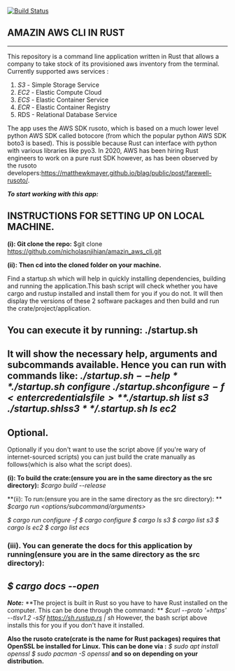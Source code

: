 [![Build Status](https://travis-ci.com/nicholasnjihian/amazin_aws_cli.svg?branch=master)](https://travis-ci.com/nicholasnjihian/amazin_aws_cli)


AMAZIN AWS CLI IN RUST
----------------------
----------------------

This repository is a command line application written in Rust that allows a company to take stock of its provisioned aws inventory from the terminal. Currently supported aws services :
1. *S3* - Simple Storage Service
2. *EC2* - Elastic Compute Cloud
3. *ECS* - Elastic Container Service
4. *ECR* - Elastic Container Registry
5. RDS - Relational Database Service

The app uses the AWS SDK rusoto, which is based on a much lower level python AWS SDK called botocore (from which the popular python AWS SDK boto3 is based). This is possible because Rust can interface with python with various libraries like pyo3.
In 2020, AWS has been hiring Rust engineers to work on a pure rust SDK however, as has been observed by the rusoto developers:https://matthewkmayer.github.io/blag/public/post/farewell-rusoto/.


***To start working with this app:***
## INSTRUCTIONS FOR SETTING UP ON LOCAL MACHINE.

**(i): Git clone the repo:**
$git clone https://github.com/nicholasnjihian/amazin_aws_cli.git

**(ii): Then cd into the cloned folder on your machine.**

Find a startup.sh which will help in quickly installing dependencies, building and running the application.This bash script will check whether you have cargo and rustup installed and install them for you if you do not. It will then display the versions of these 2 software packages and then build and run the crate/project/application.

**You can execute it by running:**
**./startup.sh**
---
It will show the necessary help, arguments and subcommands available.
Hence you can run with commands like:
*$./startup.sh --help*
*$./startup.sh configure*
*$./startup.sh configure -f <enter credentials file>*
*$./startup.sh list s3*
*$./startup.sh ls s3*
*$/.startup.sh ls ec2*
---

## Optional.
Optionally if you don't want to use the script above (if you're wary of internet-sourced scripts) you can just build the crate manually as follows(which is also what the script does).

**(i): To build the crate:(ensure you are in the same directory as the src directory):**
*$cargo build --release*

**(ii): To run:(ensure you are in the same directory as the src directory): **
*$cargo run <options/subcommand/arguments>*

*$ cargo run configure -f <enter credentials file>*
*$ cargo configure*
*$ cargo ls s3*
*$ cargo list s3*
*$ cargo ls ec2*
*$ cargo list ecs*

### (iii). You can generate the docs for this application by running(ensure you are in the same directory as the src directory):
*$ cargo docs --open*
---
***Note:*** **The project is built in Rust so you have to have Rust installed on the computer. This can be done through the command: **
*$curl --proto '=https' --tlsv1.2 -sSf https://sh.rustup.rs | sh*
However, the bash script above installs this for you if you don't have it installed.

**Also the rusoto crate(crate is the name for Rust packages) requires that OpenSSL be installed for Linux. This can be done via :**
*$ sudo apt install openssl*
*$ sudo pacman -S openssl*
**and so on depending on your distribution.**



